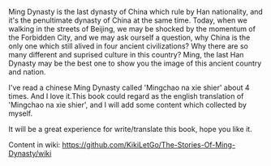Ming Dynasty is the last dynasty of China which rule by Han nationality, and it's the penultimate dynasty of China at the same time.
Today, when we walking in the streets of Beijing, we may be shocked by the momentum of the Forbidden City, and we may ask ourself a question, why China is the only one which still alived in four ancient civilizations? Why there are so many different and suprised culture in this country? Ming, the last Han Dynasty may be the best one to show you the image of this ancient country and nation.

I've read a chinese Ming Dynasty called 'Mingchao na xie shier' about 4 times. And I love it.This book could regard as the english translation of 'Mingchao na xie shier', and I will add some content which collected by myself.

It will be a great experience for write/translate this book, hope you like it.

Content in wiki:
https://github.com/KikiLetGo/The-Stories-Of-Ming-Dynasty/wiki
